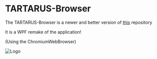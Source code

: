 # TARTARUS-Browser

<p>The TARTARUS-Browser is a newer and better version of <a href="https://github.com/Link4real/Tartarus-Browser-old">this</a> repository</p>

It is a WPF remake of the application!

(Using the ChromiumWebBrowser)

<p><img src="https://i.imgur.com/h1yHNmu.png" alt="Logo"></p>
